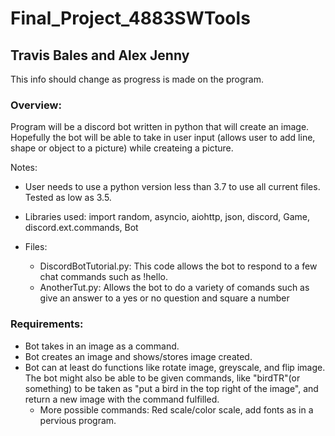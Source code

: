 # Final_Project_4883SWTools
## Travis Bales and Alex Jenny

This info should change as progress is made on the program. 

### Overview: 
  Program will be a discord bot written in python that will create an image. Hopefully the bot will be able to take in user input 
  (allows user to add line, shape or object to a picture) while createing a picture. 
 
 Notes:
  - User needs to use a python version less than 3.7 to use all current files. Tested as low as 3.5.
  - Libraries used: import random, asyncio, aiohttp, json, discord, Game, discord.ext.commands, Bot

- Files: 
  - DiscordBotTutorial.py: This code allows the bot to respond to a few chat commands such as !hello.
  - AnotherTut.py:  Allows the bot to do a variety of comands such as give an answer to a yes or no question and square a number

### Requirements:
  - Bot takes in an image as a command.
  - Bot creates an image and shows/stores image created.
  - Bot can at least do functions like rotate image, greyscale, and flip image. The bot might also be able to be given commands, 
  like "birdTR"(or something) to be taken as "put a bird in the top right of the image", and return a new image with the command fulfilled.
    - More possible commands: Red scale/color scale, add fonts as in a pervious program.
  
